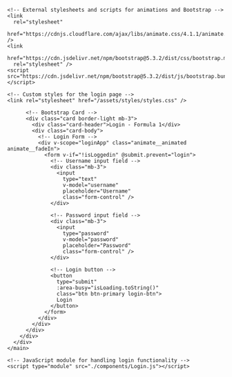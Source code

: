 <!DOCTYPE html>
<html lang="en">
  <head>
    <!-- Title for the login page -->
    <title>F1 Login</title>

    <!-- External stylesheets and scripts for animations and Bootstrap -->
    <link
      rel="stylesheet"
      href="https://cdnjs.cloudflare.com/ajax/libs/animate.css/4.1.1/animate.min.css" />
    <link
      href="https://cdn.jsdelivr.net/npm/bootstrap@5.3.2/dist/css/bootstrap.min.css"
      rel="stylesheet" />
    <script src="https://cdn.jsdelivr.net/npm/bootstrap@5.3.2/dist/js/bootstrap.bundle.min.js"></script>

    <!-- Custom styles for the login page -->
    <link rel="stylesheet" href="/assets/styles/styles.css" />
  </head>
  <body>
    <main class="container py-5">
      <div class="row justify-content-center">
        <div class="col-md-6">
          <!-- Logo and title -->

          <!-- Bootstrap Card -->
          <div class="card border-light mb-3">
            <div class="card-header">Login - Formula 1</div>
            <div class="card-body">
              <!-- Login Form -->
              <div v-scope="loginApp" class="animate__animated animate__fadeIn">
                <form v-if="!isLoggedin" @submit.prevent="login">
                  <!-- Username input field -->
                  <div class="mb-3">
                    <input
                      type="text"
                      v-model="username"
                      placeholder="Username"
                      class="form-control" />
                  </div>

                  <!-- Password input field -->
                  <div class="mb-3">
                    <input
                      type="password"
                      v-model="password"
                      placeholder="Password"
                      class="form-control" />
                  </div>

                  <!-- Login button -->
                  <button
                    type="submit"
                    :area-busy="isLoading.toString()"
                    class="btn btn-primary login-btn">
                    Login
                  </button>
                </form>
              </div>
            </div>
          </div>
        </div>
      </div>
    </main>

    <!-- JavaScript module for handling login functionality -->
    <script type="module" src="./components/Login.js"></script>
  </body>
</html>
